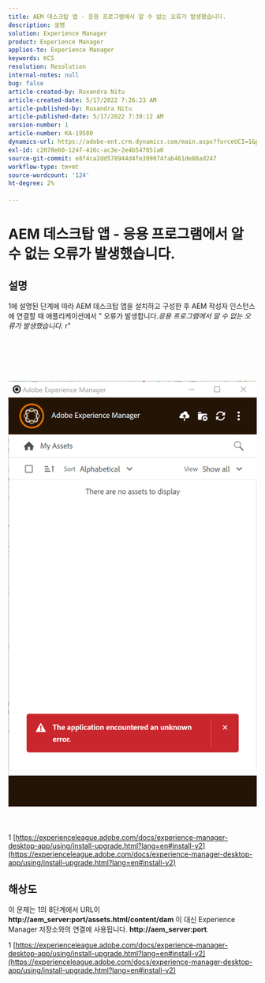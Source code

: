 ```yaml
---
title: AEM 데스크탑 앱 - 응용 프로그램에서 알 수 없는 오류가 발생했습니다.
description: 설명
solution: Experience Manager
product: Experience Manager
applies-to: Experience Manager
keywords: KCS
resolution: Resolution
internal-notes: null
bug: false
article-created-by: Ruxandra Nitu
article-created-date: 5/17/2022 7:26:23 AM
article-published-by: Ruxandra Nitu
article-published-date: 5/17/2022 7:39:12 AM
version-number: 1
article-number: KA-19580
dynamics-url: https://adobe-ent.crm.dynamics.com/main.aspx?forceUCI=1&pagetype=entityrecord&etn=knowledgearticle&id=37b269a2-b2d5-ec11-a7b5-000d3a37750e
exl-id: c2078e60-124f-416c-ac3e-2e4b547851a0
source-git-commit: e8f4ca2dd578944d4fe399074fab461de88ad247
workflow-type: tm+mt
source-wordcount: '124'
ht-degree: 2%

---
```


# AEM 데스크탑 앱 - 응용 프로그램에서 알 수 없는 오류가 발생했습니다.

## 설명

1에 설명된 단계에 따라 AEM 데스크탑 앱을 설치하고 구성한 후 AEM 작성자 인스턴스에 연결할 때 애플리케이션에서 &quot; 오류가 발생합니다.*응용 프로그램에서 알 수 없는 오류가 발생했습니다.* r&quot;<br><br> <br><br> <br><br> ![](assets/___c1339667-b4d5-ec11-a7b5-000d3a37750e___.png)<br><br> <br><br>1 [https://experienceleague.adobe.com/docs/experience-manager-desktop-app/using/install-upgrade.html?lang=en#install-v2](https://experienceleague.adobe.com/docs/experience-manager-desktop-app/using/install-upgrade.html?lang=en#install-v2)

## 해상도


이 문제는 1의 8단계에서 URL이 <b>http://aem_server:port/assets.html/content/dam</b> 이 대신 Experience Manager 저장소와의 연결에 사용됩니다. <b>http://aem_server:port</b>.







1 [https://experienceleague.adobe.com/docs/experience-manager-desktop-app/using/install-upgrade.html?lang=en#install-v2](https://experienceleague.adobe.com/docs/experience-manager-desktop-app/using/install-upgrade.html?lang=en#install-v2)
